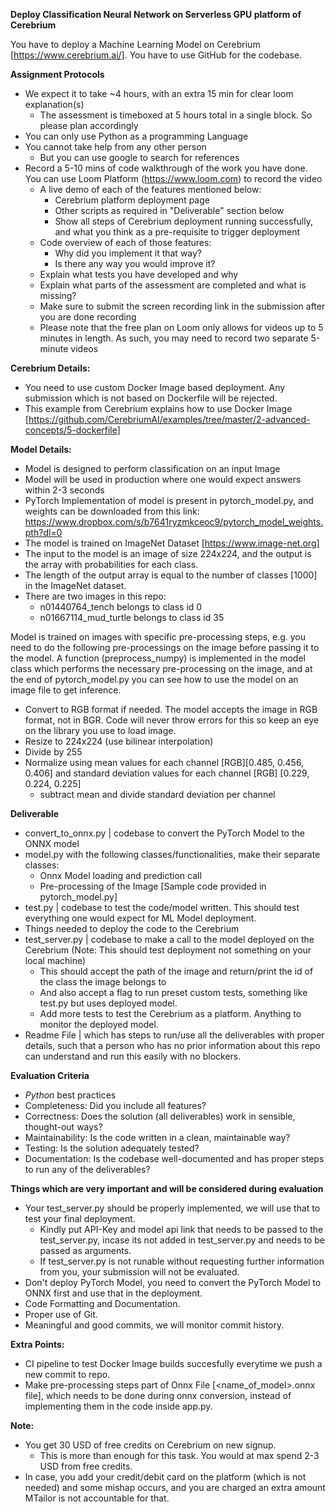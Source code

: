 **Deploy Classification Neural Network on Serverless GPU platform of Cerebrium**


You have to deploy a Machine Learning Model on Cerebrium [https://www.cerebrium.ai/].
You have to use GitHub for the codebase.

**Assignment Protocols**
- We expect it to take ~4 hours, with an extra 15 min for clear loom explanation(s)
    - The assessment is timeboxed at 5 hours total in a single block. So please plan accordingly
- You can only use Python as a programming Language
- You cannot take help from any other person
    - But you can use google to search for references
- Record a 5-10 mins of code walkthrough of the work you have done. You can use Loom Platform (https://www.loom.com) to record the video
    - A live demo of each of the features mentioned below:
        - Cerebrium platform deployment page
        - Other scripts as required in "Deliverable" section below
        - Show all steps of Cerebrium deployment running successfully, and what you think as a pre-requisite to trigger deployment
    - Code overview of each of those features:
        - Why did you implement it that way?
        - Is there any way you would improve it?
    - Explain what tests you have developed and why
    - Explain what parts of the assessment are completed and what is missing?
    - Make sure to submit the screen recording link in the submission after you are done recording
    - Please note that the free plan on Loom only allows for videos up to 5 minutes in length. As such, you may need to record two separate 5-minute videos

**Cerebrium Details:**
- You need to use custom Docker Image based deployment. Any submission which is not based on Dockerfile will be rejected.
- This example from Cerebrium explains how to use Docker Image [https://github.com/CerebriumAI/examples/tree/master/2-advanced-concepts/5-dockerfile]


**Model Details:**
- Model is designed to perform classification on an input Image
- Model will be used in production where one would expect answers within 2-3 seconds
- PyTorch Implementation of model is present in pytorch_model.py, and weights can be downloaded from this link: https://www.dropbox.com/s/b7641ryzmkceoc9/pytorch_model_weights.pth?dl=0
- The model is trained on ImageNet Dataset [https://www.image-net.org]
- The input to the model is an image of size 224x224, and the output is the array with probabilities for each class.
- The length of the output array is equal to the number of classes [1000] in the ImageNet dataset.
- There are two images in this repo:
    - n01440764_tench belongs to class id 0
    - n01667114_mud_turtle belongs to class id 35

Model is trained on images with specific pre-processing steps, e.g. you need to do the following pre-processings on the image before passing it to the model. A function (preprocess_numpy) is implemented in the model class which performs the necessary pre-processing on the image, and at the end of pytorch_model.py you can see how to use the model on an image file to get inference.
- Convert to RGB format if needed. The model accepts the image in RGB format, not in BGR. Code will never throw errors for this so keep an eye on the library you use to load image.
- Resize to 224x224 (use bilinear interpolation)
- Divide by 255
- Normalize using mean values for each channel [RGB][0.485, 0.456, 0.406] and standard deviation values for each channel [RGB] [0.229, 0.224, 0.225]
    - subtract mean and divide standard deviation per channel

**Deliverable**
- convert_to_onnx.py | codebase to convert the PyTorch Model to the ONNX model
- model.py with the following classes/functionalities, make their separate classes:
    - Onnx Model loading and prediction call
    - Pre-processing of the Image [Sample code provided in pytorch_model.py]
- test.py | codebase to test the code/model written. This should test everything one would expect for ML Model deployment.
- Things needed to deploy the code to the Cerebrium
- test_server.py | codebase to make a call to the model deployed on the Cerebrium (Note: This should test deployment not something on your local machine)
    - This should accept the path of the image and return/print the id of the class the image belongs to
    - And also accept a flag to run preset custom tests, something like test.py but uses deployed model.
    - Add more tests to test the Cerebrium as a platform. Anything to monitor the deployed model.
- Readme File | which has steps to run/use all the deliverables with proper details, such that a person who has no prior information about this repo can understand and run this easily with no blockers.

**Evaluation Criteria**
 - *Python* best practices
 - Completeness: Did you include all features?
 - Correctness: Does the solution (all deliverables) work in sensible, thought-out ways?
 - Maintainability: Is the code written in a clean, maintainable way?
 - Testing: Is the solution adequately tested?
 - Documentation: Is the codebase well-documented and has proper steps to run any of the deliverables?

**Things which are very important and will be considered during evaluation**
- Your test_server.py should be properly implemented, we will use that to test your final deployment.
    - Kindly put API-Key and model api link that needs to be passed to the test_server.py, incase its not added in test_server.py and needs to be passed as arguments.
    - If test_server.py is not runable without requesting further information from you, your submission will not be evaluated.
- Don't deploy PyTorch Model, you need to convert the PyTorch Model to ONNX first and use that in the deployment.
- Code Formatting and Documentation.
- Proper use of Git.
- Meaningful and good commits, we will monitor commit history.

**Extra Points:**
- CI pipeline to test Docker Image builds succesfully everytime we push a new commit to repo.
- Make pre-processing steps part of Onnx File [<name_of_model>.onnx file], which needs to be done during onnx conversion, instead of implementing them in the code inside app.py.

**Note:**
- You get 30 USD of free credits on Cerebrium on new signup.
    - This is more than enough for this task. You would at max spend 2-3 USD from free credits.
- In case, you add your credit/debit card on the platform (which is not needed) and some mishap occurs, and you are charged an extra amount MTailor is not accountable for that.
